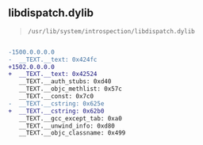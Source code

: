## libdispatch.dylib

> `/usr/lib/system/introspection/libdispatch.dylib`

```diff

-1500.0.0.0.0
-  __TEXT.__text: 0x424fc
+1502.0.0.0.0
+  __TEXT.__text: 0x42524
   __TEXT.__auth_stubs: 0xd40
   __TEXT.__objc_methlist: 0x57c
   __TEXT.__const: 0x7c0
-  __TEXT.__cstring: 0x625e
+  __TEXT.__cstring: 0x62b0
   __TEXT.__gcc_except_tab: 0xa0
   __TEXT.__unwind_info: 0xd80
   __TEXT.__objc_classname: 0x499

```
